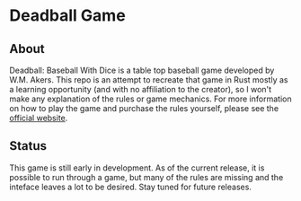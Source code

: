 # Deadball Game

## About
Deadball: Baseball With Dice is a table top baseball game developed by W.M. Akers.  This repo is an attempt to recreate that game in Rust mostly as a learning opportunity (and with no affiliation to the creator), so I won't make any explanation of the rules or game mechanics.  For more information on how to play the game and purchase the rules yourself, please see the [official website](http://wmakers.net/deadball).

## Status
This game is still early in development.  As of the current release, it is possible to run through a game, but many of the rules are missing and the inteface leaves a lot to be desired.  Stay tuned for future releases.

